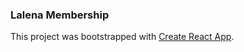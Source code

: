 ### Lalena Membership

This project was bootstrapped with [Create React App](https://github.com/facebookincubator/create-react-app).
